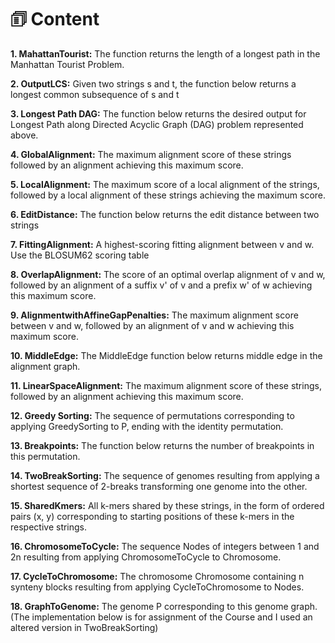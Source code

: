 # 🗊 Content

**1. MahattanTourist:** The function returns the length of a longest path in the Manhattan Tourist Problem. 

**2. OutputLCS:** Given two strings s and t, the function below returns a longest common subsequence of s and t

**3. Longest Path DAG:** The function below returns the desired output for Longest Path along Directed Acyclic Graph (DAG) problem represented above.

**4. GlobalAlignment:** The maximum alignment score of these strings followed by an alignment achieving this maximum score.

**5. LocalAlignment:** The maximum score of a local alignment of the strings, followed by a local alignment of these strings achieving the maximum score.

**6. EditDistance:** The function below returns the edit distance between two strings

**7. FittingAlignment:** A highest-scoring fitting alignment between v and w. Use the BLOSUM62 scoring table

**8. OverlapAlignment:** The score of an optimal overlap alignment of v and w, followed by an alignment of a suffix v' of v and a prefix w' of w achieving this maximum score.

**9. AlignmentwithAffineGapPenalties:** The maximum alignment score between v and w, followed by an alignment of v and w achieving this maximum score.

**10. MiddleEdge:** The MiddleEdge function below returns middle edge in the alignment graph.

**11. LinearSpaceAlignment:** The maximum alignment score of these strings, followed by an alignment achieving this maximum score.

**12. Greedy Sorting:** The sequence of permutations corresponding to applying GreedySorting to P, ending with the identity permutation.

**13. Breakpoints:** The function below returns the number of breakpoints in this permutation.

**14. TwoBreakSorting:** The sequence of genomes resulting from applying a shortest sequence of 2-breaks transforming one genome into the other.

**15. SharedKmers:** All k-mers shared by these strings, in the form of ordered pairs (x, y) corresponding to starting positions of these k-mers in the respective strings.

**16. ChromosomeToCycle:** The sequence Nodes of integers between 1 and 2n resulting from applying ChromosomeToCycle to Chromosome.

**17. CycleToChromosome:** The chromosome Chromosome containing n synteny blocks resulting from applying CycleToChromosome to Nodes.

**18. GraphToGenome:** The genome P corresponding to this genome graph.(The implementation below is for assignment of the Course and I used an altered version in TwoBreakSorting)
